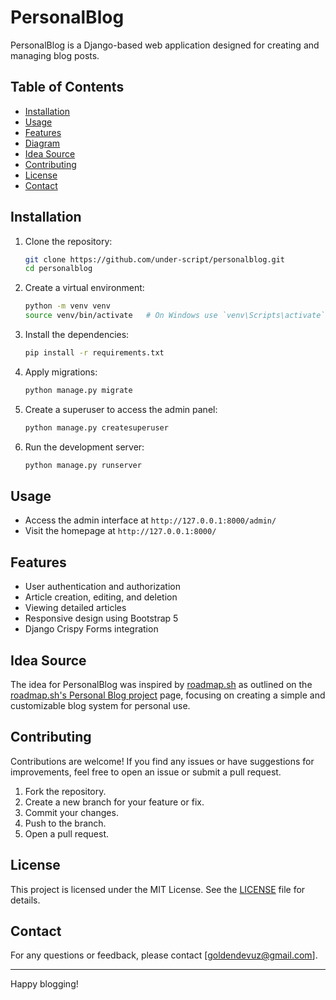 # PersonalBlog

PersonalBlog is a Django-based web application designed for creating and managing blog posts.

## Table of Contents

- [Installation](#installation)
- [Usage](#usage)
- [Features](#features)
- [Diagram](#diagram)
- [Idea Source](#idea-source)
- [Contributing](#contributing)
- [License](#license)
- [Contact](#contact)

## Installation

1. Clone the repository:

    ```bash
    git clone https://github.com/under-script/personalblog.git
    cd personalblog
    ```

2. Create a virtual environment:

    ```bash
    python -m venv venv
    source venv/bin/activate   # On Windows use `venv\Scripts\activate`
    ```

3. Install the dependencies:

    ```bash
    pip install -r requirements.txt
    ```

4. Apply migrations:

    ```bash
    python manage.py migrate
    ```

5. Create a superuser to access the admin panel:

    ```bash
    python manage.py createsuperuser
    ```

6. Run the development server:

    ```bash
    python manage.py runserver
    ```

## Usage

- Access the admin interface at `http://127.0.0.1:8000/admin/`
- Visit the homepage at `http://127.0.0.1:8000/`

## Features

- User authentication and authorization
- Article creation, editing, and deletion
- Viewing detailed articles
- Responsive design using Bootstrap 5
- Django Crispy Forms integration

## Idea Source

The idea for PersonalBlog was inspired by [roadmap.sh](https://roadmap.sh) as outlined on the [roadmap.sh's Personal Blog project](https://roadmap.sh/projects/personal-blog) page, focusing on creating a simple and customizable blog system for personal use.

## Contributing

Contributions are welcome! If you find any issues or have suggestions for improvements, feel free to open an issue or submit a pull request.

1. Fork the repository.
2. Create a new branch for your feature or fix.
3. Commit your changes.
4. Push to the branch.
5. Open a pull request.

## License

This project is licensed under the MIT License. See the [LICENSE](LICENSE) file for details.

## Contact

For any questions or feedback, please contact [goldendevuz@gmail.com].

---

Happy blogging!